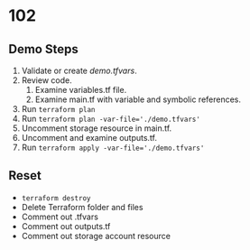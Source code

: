 # 102

## Demo Steps

1. Validate or create *demo.tfvars*.
1. Review code.
   1. Examine variables.tf file.
   1. Examine main.tf with variable and symbolic references.
1. Run `terraform plan`
1. Run `terraform plan -var-file='./demo.tfvars'`
1. Uncomment storage resource in main.tf.
1. Uncomment and examine outputs.tf.
1. Run `terraform apply -var-file='./demo.tfvars'`

## Reset

- `terraform destroy`
- Delete Terraform folder and files
- Comment out .tfvars
- Comment out outputs.tf
- Comment out storage account resource
